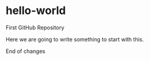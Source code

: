# hello-world
First GitHub Repository

Here we are going to write something to start with this.

End of changes
